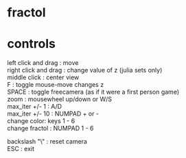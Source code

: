 # fractol

# controls

left click and drag : move</br>
right click and drag : change value of z (julia sets only)</br>
middle click : center view</br>
F : toggle mouse-move changes z</br>
SPACE : toggle freecamera (as if it were a first person game)</br>
zoom : mousewheel up/down or W/S</br>
max_iter +/- 1 : A/D</br>
max_iter +/- 10 : NUMPAD + or -</br>
change color: keys 1 - 6</br>
change fractol : NUMPAD 1 - 6</br>

backslash "\\" : reset camera</br>
ESC : exit</br>

